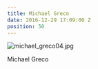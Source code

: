 ```yaml
---
title: Michael Greco
date: 2016-12-29 17:09:00 Z
position: 50
---
```


![michael_greco04.jpg](/uploads/michael_greco04.jpg)

Michael Greco